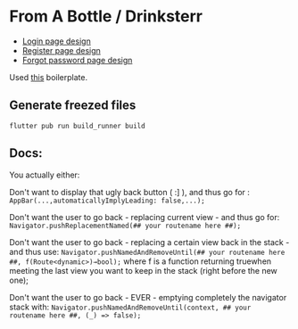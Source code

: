 # From A Bottle / Drinksterr

- [Login page design](https://www.nintyzeros.com/2021/01/flutter-login-signup.html)
- [Register page design](https://www.nintyzeros.com/2021/01/flutter-login-signup.html)
- [Forgot password page design](https://www.nintyzeros.com/2021/01/flutter-login-signup.html)

Used [this](https://github.com/danvick/flutter_boilerplate) boilerplate.  

## Generate freezed files  
```
flutter pub run build_runner build
```  

## Docs:
You actually either:

Don't want to display that ugly back button ( :] ), and thus go for : `AppBar(...,automaticallyImplyLeading: false,...); `  

Don't want the user to go back - replacing current view - and thus go for: `Navigator.pushReplacementNamed(## your routename here ##);`

Don't want the user to go back - replacing a certain view back in the stack - and thus use: `Navigator.pushNamedAndRemoveUntil(## your routename here ##, f(Route<dynamic>)→bool);` where f is a function returning truewhen meeting the last view you want to keep in the stack (right before the new one);  

Don't want the user to go back - EVER - emptying completely the navigator stack with: `Navigator.pushNamedAndRemoveUntil(context, ## your routename here ##, (_) => false);`